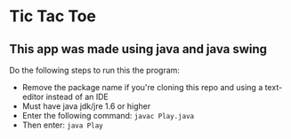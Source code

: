 <h1>Tic Tac Toe</h1>

<h2>This app was made using java and java swing</h2>


<p>Do the following steps to run this the program:</p>

<ul>
  <li>Remove the package name if you're cloning this repo and using a text-editor instead of an IDE</li>
  <li>Must have java jdk/jre 1.6 or higher</li>
  <li>Enter the following command: <code>javac Play.java</code></li>
  <li>Then enter: <code>java Play</code></li>
</ul>


